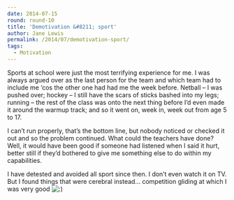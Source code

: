 ```yaml
---
date: 2014-07-15
round: round-10
title: 'Demotivation &#8211; sport'
author: Jane Lewis
permalink: /2014/07/demotivation-sport/
tags:
  - Motivation
---
```

Sports at school were just the most terrifying experience for me. I was always argued over as the last person for the team and which team had to include me &#8216;cos the other one had had me the week before. Netball &#8211; I was pushed over; hockey &#8211; I still have the scars of sticks bashed into my legs; running &#8211; the rest of the class was onto the next thing before I&#8217;d even made it around the warmup track; and so it went on, week in, week out from age 5 to 17.

I can&#8217;t run properly, that&#8217;s the bottom line, but nobody noticed or checked it out and so the problem continued. What could the teachers have done? Well, it would have been good if someone had listened when I said it hurt, better still if they&#8217;d bothered to give me something else to do within my capabilities.

I have detested and avoided all sport since then. I don&#8217;t even watch it on TV. But I found things that were cerebral instead&#8230; competition gliding at which I was very good <img src="http://localhost:8080/wp-includes/images/smilies/icon_smile.gif" alt=":)" class="wp-smiley" />
